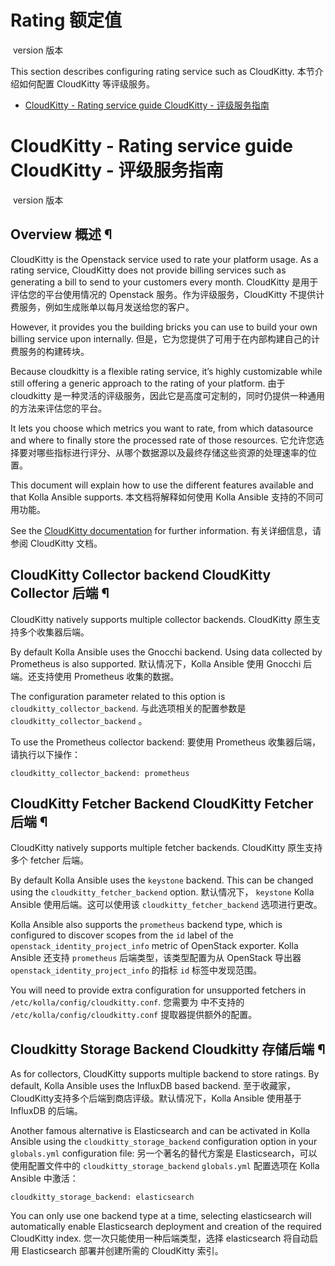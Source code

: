 # Rating 额定值

​        version 版本              



This section describes configuring rating service such as CloudKitty.
本节介绍如何配置 CloudKitty 等评级服务。

- [CloudKitty - Rating service guide
  CloudKitty - 评级服务指南](https://docs.openstack.org/kolla-ansible/latest/reference/rating/cloudkitty-guide.html)

# CloudKitty - Rating service guide CloudKitty - 评级服务指南

​        version 版本              





## Overview 概述 ¶

CloudKitty is the Openstack service used to rate your platform usage. As a rating service, CloudKitty does not provide billing services such as generating a bill to send to your customers every month.
CloudKitty 是用于评估您的平台使用情况的 Openstack 服务。作为评级服务，CloudKitty 不提供计费服务，例如生成账单以每月发送给您的客户。

However, it provides you the building bricks you can use to build your own billing service upon internally.
但是，它为您提供了可用于在内部构建自己的计费服务的构建砖块。

Because cloudkitty is a flexible rating service, it’s highly customizable while still offering a generic approach to the rating of your platform.
由于 cloudkitty 是一种灵活的评级服务，因此它是高度可定制的，同时仍提供一种通用的方法来评估您的平台。

It lets you choose which metrics you want to rate, from which datasource and where to finally store the processed rate of those resources.
它允许您选择要对哪些指标进行评分、从哪个数据源以及最终存储这些资源的处理速率的位置。

This document will explain how to use the different features available and that Kolla Ansible supports.
本文档将解释如何使用 Kolla Ansible 支持的不同可用功能。

See the [CloudKitty documentation](https://docs.openstack.org/cloudkitty/latest//) for further information.
有关详细信息，请参阅 CloudKitty 文档。

## CloudKitty Collector backend CloudKitty Collector 后端 ¶

CloudKitty natively supports multiple collector backends.
CloudKitty 原生支持多个收集器后端。

By default Kolla Ansible uses the Gnocchi backend. Using data collected by Prometheus is also supported.
默认情况下，Kolla Ansible 使用 Gnocchi 后端。还支持使用 Prometheus 收集的数据。

The configuration parameter related to this option is `cloudkitty_collector_backend`.
与此选项相关的配置参数是 `cloudkitty_collector_backend` 。

To use the Prometheus collector backend:
要使用 Prometheus 收集器后端，请执行以下操作：

```
cloudkitty_collector_backend: prometheus
```

## CloudKitty Fetcher Backend CloudKitty Fetcher 后端 ¶

CloudKitty natively supports multiple fetcher backends.
CloudKitty 原生支持多个 fetcher 后端。

By default Kolla Ansible uses the `keystone` backend. This can be changed using the `cloudkitty_fetcher_backend` option.
默认情况下， `keystone` Kolla Ansible 使用后端。这可以使用该 `cloudkitty_fetcher_backend` 选项进行更改。

Kolla Ansible also supports the `prometheus` backend type, which is configured to discover scopes from the `id` label of the `openstack_identity_project_info` metric of OpenStack exporter.
Kolla Ansible 还支持 `prometheus` 后端类型，该类型配置为从 OpenStack 导出器 `openstack_identity_project_info` 的指标 `id` 标签中发现范围。

You will need to provide extra configuration for unsupported fetchers in `/etc/kolla/config/cloudkitty.conf`.
您需要为 中不支持的 `/etc/kolla/config/cloudkitty.conf` 提取器提供额外的配置。

## Cloudkitty Storage Backend Cloudkitty 存储后端 ¶

As for collectors, CloudKitty supports multiple backend to store ratings. By default, Kolla Ansible uses the InfluxDB based backend.
至于收藏家，CloudKitty支持多个后端到商店评级。默认情况下，Kolla Ansible 使用基于 InfluxDB 的后端。

Another famous alternative is Elasticsearch and can be activated in Kolla Ansible using the `cloudkitty_storage_backend`  configuration option in your `globals.yml` configuration file:
另一个著名的替代方案是 Elasticsearch，可以使用配置文件中的 `cloudkitty_storage_backend`  `globals.yml` 配置选项在 Kolla Ansible 中激活：

```
cloudkitty_storage_backend: elasticsearch
```

You can only use one backend type at a time, selecting elasticsearch will automatically enable Elasticsearch deployment and creation of the required CloudKitty index.
您一次只能使用一种后端类型，选择 elasticsearch 将自动启用 Elasticsearch 部署并创建所需的 CloudKitty 索引。